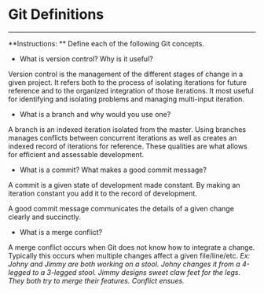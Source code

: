 # Git Definitions

***

**Instructions: ** Define each of the following Git concepts.

* What is version control?  Why is it useful?

Version control is the management of the different stages of change
in a given project. It refers both to the process of isolating
iterations for future reference and to the organized integration
of those iterations. It most useful for identifying and isolating
problems and managing multi-input iteration.

* What is a branch and why would you use one?

A branch is an indexed iteration isolated from the master. Using 
branches manages conflicts between concurrent iterations as well
as creates an indexed record of iterations for reference. These 
qualities are what allows for efficient and assessable development.

* What is a commit? What makes a good commit message?

A commit is a given state of development made constant. By making
an iteration constant you add it to the record of development.

A good commit message communicates the details of a given change
clearly and succinctly.

* What is a merge conflict?

A merge conflict occurs when Git does not know how to integrate a
change. Typically this occurs when multiple changes affect a given
file/line/etc. *Ex: Johny and Jimmy are both working on a stool.
Johny changes it from a 4-legged to a 3-legged stool. Jimmy designs
sweet claw feet for the legs. They both try to merge their features.
Conflict ensues.*